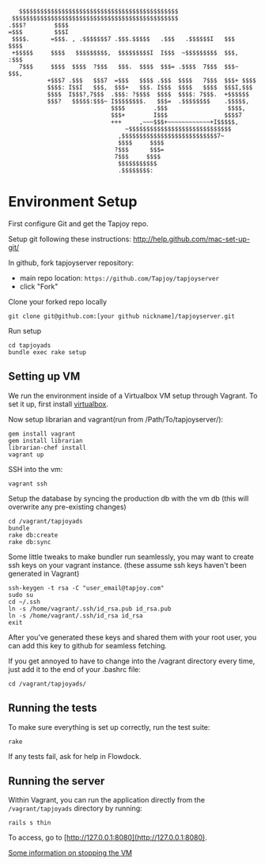 ```
   $$$$$$$$$$$$$$$$$$$$$$$$$$$$$$$$$$$$$$$$$$$$$
 $$$$$$$$$$$$$$$$$$$$$$$$$$$$$$$$$$$$$$$$$$$$$$$
.$$$?        $$$$
=$$$         $$$I
 $$$$.      =$$$. , .$$$$$$$7 .$$$.$$$$$   .$$$   .$$$$$$I   $$$    $$$$
 +$$$$$     $$$$   $$$$$$$$$,  $$$$$$$$$I  I$$$  ~$$$$$$$$$  $$$,  :$$$
   7$$$     $$$$  $$$$  ?$$$   $$$.  $$$$  $$$= .$$$$  7$$$  $$$~  $$$,
           +$$$7 .$$$   $$$7  =$$$   $$$$ .$$$  $$$$   7$$$  $$$+ $$$$
           $$$$: I$$I   $$$,  $$$+   $$$. I$$$  $$$$   $$$$  $$$I,$$$
           $$$$  I$$$?,7$$$  .$$$: ?$$$$  $$$$  $$$$: 7$$$.  +$$$$$$
           $$$?   $$$$$:$$$~ I$$$$$$$$.   $$$=  .$$$$$$$$    .$$$$$,
                             $$$$        .$$$                 $$$$,
                             $$$+        I$$$                $$$$7
                             +++     ,~~~$$$+~~~~~~~~~~~~+I$$$$$,
                                 ~$$$$$$$$$$$$$$$$$$$$$$$$$$$$$
                               ,$$$$$$$$$$$$$$$$$$$$$$$$$$$7~
                               $$$$     $$$$
                              ?$$$      $$$=
                              7$$$     $$$$
                               $$$$$$$$$$$
                               .$$$$$$$$:
```

Environment Setup
=================

First configure Git and get the Tapjoy repo.

Setup git following these instructions: http://help.github.com/mac-set-up-git/

In github, fork tapjoyserver repository:

  * main repo location: `https://github.com/Tapjoy/tapjoyserver`
  * click "Fork"

Clone your forked repo locally


```
git clone git@github.com:[your github nickname]/tapjoyserver.git
```

Run setup

```
cd tapjoyads
bundle exec rake setup
```

Setting up VM
-------------

We run the environment inside of a Virtualbox VM setup through Vagrant. To set it up, first
install [virtualbox](http://www.virtualbox.org/wiki/Downloads).

Now setup librarian and vagrant(run from /Path/To/tapjoyserver/):

```
gem install vagrant
gem install librarian
librarian-chef install
vagrant up
```

SSH into the vm:

```
vagrant ssh
```

Setup the database by syncing the production db with the vm db (this will overwrite any pre-existing changes)

```
cd /vagrant/tapjoyads
bundle
rake db:create
rake db:sync
```

Some little tweaks to make bundler run seamlessly, you may want to create ssh keys on your vagrant instance.
(these assume ssh keys haven't been generated in Vagrant)
```
ssh-keygen -t rsa -C "user_email@tapjoy.com"
sudo su
cd ~/.ssh
ln -s /home/vagrant/.ssh/id_rsa.pub id_rsa.pub
ln -s /home/vagrant/.ssh/id_rsa id_rsa
exit
```
After you've generated these keys and shared them with your root user, you can add this key to github for seamless fetching.

If you get annoyed to have to change into the /vagrant directory every time, just add it to the end of your .bashrc file:
```
cd /vagrant/tapjoyads/
```
Running the tests
-----------------

To make sure everything is set up correctly, run the test suite:

```
rake
```

If any tests fail, ask for help in Flowdock.

Running the server
------------------

Within Vagrant, you can run the application directly from the `/vagrant/tapjoyads` directory by running:

```
rails s thin
```

To access, go to [http://127.0.0.1:8080](http://127.0.0.1:8080).

[Some information on stopping the VM](http://vagrantup.com/v1/docs/getting-started/teardown.html)
